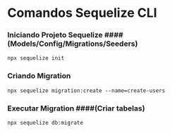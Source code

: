 # Comandos Sequelize CLI

### Iniciando Projeto Sequelize ####(Models/Config/Migrations/Seeders)
```
npx sequelize init
```

### Criando Migration
```
npx sequelize migration:create --name=create-users
```

### Executar Migration  ####(Criar tabelas)
```
npx sequelize db:migrate
```


